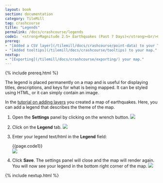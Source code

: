 ```yaml
---
layout: book
section: documentation
category: TileMill
tag: crashcourse
title: "Legends"
permalink: /docs/crashcourse/legends
code1: `<strong>Magnitude 2.5+ Earthquakes (Past 7 Days)</strong><br/>Circle size indicates magnitude of earthquake.`
prereq:
- "[Added a CSV layer](/tilemill/docs/crashcourse/point-data) to your TileMill project."
- "[Added tooltips](/tilemill/docs/crashcourse/tooltips) to your map."
nextup:
- "[Exporting](/tilemill/docs/crashcourse/exporting/) your map."
---
```


{% include prereq.html %}

The legend is placed permanently on a map and is useful for displaying titles, descriptions, and keys for what is being mapped. It can be styled using HTML, or it can simply contain an image.

In the [tutorial on adding layers](/tilemill/docs/crashcourse/point-data) you created a map of earthquakes. Here, you can add a legend that describes the theme of the map.

1. Open the **Settings** panel by clicking on the wrench button.
  ![](/tilemill/assets/pages/project-settings-1.png)
2. Click on the **Legend** tab.
  ![](/tilemill/assets/pages/legend-1.png)
3. Enter your legend text/html in the **Legend** field:

      {{page.code1}}<br>
  ![](/tilemill/assets/pages/legend-2.png)
4. Click **Save**. The settings panel will close and the map will render again. You will now see your legend in the bottom right corner of the map.
  ![](/tilemill/assets/pages/legend-3.png)

{% include nextup.html %}